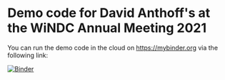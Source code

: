# Demo code for David Anthoff's at the WiNDC Annual Meeting 2021

You can run the demo code in the cloud on https://mybinder.org via the following link:

[![Binder](https://mybinder.org/badge_logo.svg)](https://mybinder.org/v2/gh/davidanthoff/talk-2021-04-mpsge/v1.0.0?urlpath=lab/tree/main.ipynb)
